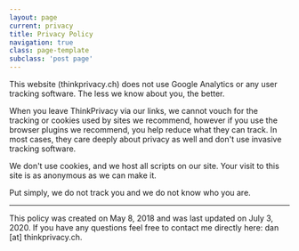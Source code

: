 ```yaml
---
layout: page
current: privacy
title: Privacy Policy
navigation: true
class: page-template
subclass: 'post page'
---
```


This website (thinkprivacy.ch) does not use Google Analytics or any user tracking software. The less we know about you, the better.

When you leave ThinkPrivacy via our links, we cannot vouch for the tracking or cookies used by sites we recommend, however if you use the browser plugins we recommend, you help reduce what they can track. In most cases, they care deeply about privacy as well and don't use invasive tracking software.

We don't use cookies, and we host all scripts on our site. Your visit to this site is as anonymous as we can make it.

Put simply, we do not track you and we do not know who you are.


***

This policy was created on May 8, 2018 and was last updated on July 3, 2020. If you have any questions feel free to contact me directly here: dan [at] thinkprivacy.ch.
